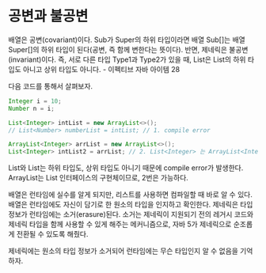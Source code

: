 # 공변과 불공변
배열은 공변(covariant)이다. Sub가 Super의 하위 타입이라면 배열 Sub[]는 배열 Super[]의 하위 타입이 된다(공변, 즉 함께 변한다는 뜻이다). 반면, 제네릭은 불공변(invariant)이다. 즉, 서로 다른 타입 Type1과 Type2가 있을 때, List<Type1>은 List<Type2>의 하위 타입도 아니고 상위 타입도 아니다. - 이펙티브 자바 아이템 28  
  
다음 코드를 통해서 살펴보자.  
```java
Integer i = 10;
Number n = i;

List<Integer> intList = new ArrayList<>();
// List<Number> numberList = intList; // 1. compile error

ArrayList<Integer> arrList = new ArrayList<>();
List<Integer> intList2 = arrList; // 2. List<Integer> 는 ArrayList<Integer>의 super type 이 맞다.
```
List<Integer>와 List<Number>는 하위 타입도, 상위 타입도 아니기 때문에 compile error가 발생한다.  
ArrayList는 List 인터페이스의 구현체이므로, 2번은 가능하다.  
  
배열은 런타임에 실수를 알게 되지만, 리스트를 사용하면 컴파일할 때 바로 알 수 있다.  
배열은 런타임에도 자신이 담기로 한 원소의 타입을 인지하고 확인한다. 제네릭은 타입 정보가 런타임에는 소거(erasure)된다. 소거는 제네릭이 지원되기 전의 레거시 코드와 제네릭 타입을 함께 사용할 수 있게 해주는 메커니즘으로, 자바 5가 제네릭으로 순조롭게 전환될 수 있도록 해줬다.  
  
제네릭에는 원소의 타입 정보가 소거되어 런타임에는 무슨 타입인지 알 수 없음을 기억하자.  